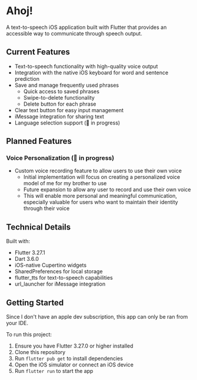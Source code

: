 # Ahoj!

A text-to-speech iOS application built with Flutter that provides an accessible way to communicate through speech output.

## Current Features

- Text-to-speech functionality with high-quality voice output
- Integration with the native iOS keyboard for word and sentence prediction
- Save and manage frequently used phrases
  - Quick access to saved phrases
  - Swipe-to-delete functionality
  - Delete button for each phrase
- Clear text button for easy input management
- iMessage integration for sharing text
- Language selection support (🔧 in progress)

## Planned Features

### Voice Personalization (🔧 in progress)
- Custom voice recording feature to allow users to use their own voice
  - Initial implementation will focus on creating a personalized voice model of me for my brother to use
  - Future expansion to allow any user to record and use their own voice
  - This will enable more personal and meaningful communication, especially valuable for users who want to maintain their identity through their voice

## Technical Details

Built with:
- Flutter 3.27.1
- Dart 3.6.0
- iOS-native Cupertino widgets
- SharedPreferences for local storage
- flutter_tts for text-to-speech capabilities
- url_launcher for iMessage integration

## Getting Started

Since I don't have an apple dev subscription, this app can only be ran from your IDE. 

To run this project:

1. Ensure you have Flutter 3.27.0 or higher installed
2. Clone this repository
3. Run `flutter pub get` to install dependencies
4. Open the iOS simulator or connect an iOS device
5. Run `flutter run` to start the app
